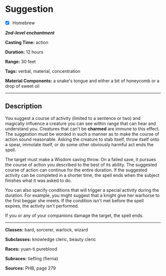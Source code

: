 # Suggestion

- [x] Homebrew

***2nd-level enchantment***

**Casting Time:** action

**Duration:** 12 hours

**Range:** 30 feet

**Tags:** verbal, material, concentration

**Material Components:** a snake's tongue and either a bit of honeycomb or a drop of sweet oil

---

## Description
You suggest a course of activity (limited to a sentence or two) and magically influence a creature you can see within range that can hear and understand you.
Creatures that can't be **charmed** are immune to this effect.
The suggestion must be worded in such a manner as to make the course of action sound reasonable.
Asking the creature to stab itself, throw itself onto a spear, immolate itself, or do some other obviously harmful act ends the spell.

The target must make a Wisdom saving throw.
On a failed save, it pursues the course of action you described to the best of its ability.
The suggested course of action can continue for the entire duration.
If the suggested activity can be completed in a shorter time, the spell ends when the subject finishes what it was asked to do.

You can also specify conditions that will trigger a special activity during the duration.
For example, you might suggest that a knight give her warhorse to the first beggar she meets.
If the condition isn't met before the spell expires, the activity isn't performed.

If you or any of your companions damage the target, the spell ends.

---

**Classes:** bard, sorcerer, warlock, wizard

**Subclasses:** knowledge cleric, beauty cleric

**Races:** yuan-ti pureblood

**Subraces:** tiefling (fierna)

**Sources:** PHB, page 279
